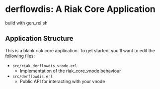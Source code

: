 derflowdis: A Riak Core Application
======================================

build with gen_rel.sh


Application Structure
---------------------

This is a blank riak core application. To get started, you'll want to edit the
following files:

* `src/riak_derflowdis_vnode.erl`
  * Implementation of the riak_core_vnode behaviour
* `src/derflowdis.erl`
  * Public API for interacting with your vnode
